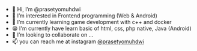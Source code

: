 - 👋 Hi, I’m @prasetyomuhdwi
- 👀 I’m interested in Frontend programming (Web & Android)
- 🌱 I’m currently learning game development with c++ and docker
- 😁 I'm currently have learn basic of html, css, php native, Java (Android)
- 💞️ I’m looking to collaborate on ...
- 📫 you can reach me at instagram [@prasetyomuhdwi](https://www.instagram.com/prasetyomuhdwi/)
